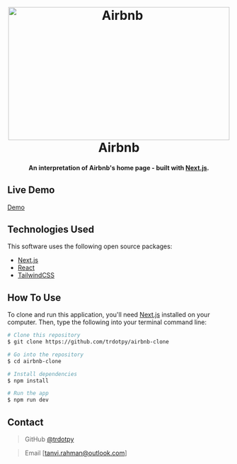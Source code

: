 <h1 align="center">
  <br>
  <img src="https://venturebeat.com/wp-content/uploads/2014/07/airbnb-logo-red.jpg?fit=2560%2C1440&strip=all" alt="Airbnb" height="300" width="500">
  <br>
  Airbnb
  <br>
</h1>

<h4 align="center">An interpretation of Airbnb's home page - built with <a href="http://nextjs.org" target="_blank">Next.js</a>.</h4>

<!-- ![screenshot](github screenshot link) -->

## Live Demo

[Demo]()

## Technologies Used

This software uses the following open source packages:

- [Next.js](http://nextjs.org)
- [React](https://reactjs.org)
- [TailwindCSS](https://tailwindcss.com)

## How To Use

To clone and run this application, you'll need [Next.js](https://nextjs.org) installed on your computer. 
Then, type the following into your terminal command line:

```bash
# Clone this repository
$ git clone https://github.com/trdotpy/airbnb-clone

# Go into the repository
$ cd airbnb-clone

# Install dependencies
$ npm install

# Run the app
$ npm run dev
```

## Contact 

> GitHub [@trdotpy](https://github.com/trdotpy) 

> Email [tanvi.rahman@outlook.com]
